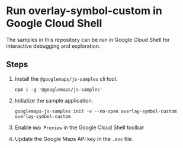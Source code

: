 # Run overlay-symbol-custom in Google Cloud Shell

The samples in this repository can be run in Google Cloud Shell for interactive debugging and exploration.

## Steps

1. Install the `@googlemaps/js-samples` cli tool.

    ```
    npm i -g '@googlemaps/js-samples'
    ```
1. Initialize the sample application. 
    ```
    googlemaps-js-samples init -v --no-open overlay-symbol-custom overlay-symbol-custom
    ```
1. Enable `Web Preview` in the Google Cloud Shell toolbar
1. Update the Google Maps API key in the `.env` file.

